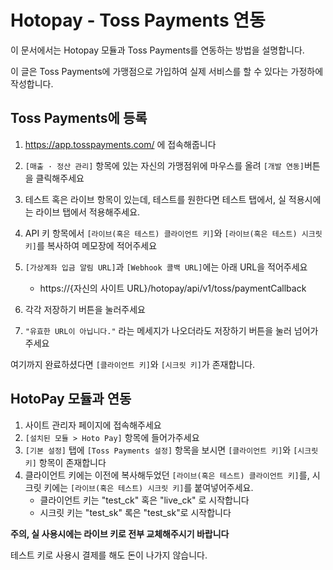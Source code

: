 # Hotopay - Toss Payments 연동

이 문서에서는 Hotopay 모듈과 Toss Payments를 연동하는 방법을 설명합니다.

이 글은 Toss Payments에 가맹점으로 가입하여 실제 서비스를 할 수 있다는 가정하에 작성합니다.



## Toss Payments에 등록

1. https://app.tosspayments.com/ 에 접속해줍니다

2. `[매출 · 정산 관리]` 항목에 있는 자신의 가맹점위에 마우스를 올려 `[개발 연동]`버튼을 클릭해주세요

3. 테스트 혹은 라이브 항목이 있는데, 테스트를 원한다면 테스트 탭에서, 실 적용시에는 라이브 탭에서 적용해주세요.

4. API 키 항목에서 `[라이브(혹은 테스트) 클라이언트 키]`와  `[라이브(혹은 테스트) 시크릿 키]`를 복사하여 메모장에 적어주세요

5. `[가상계좌 입금 알림 URL]`과 `[Webhook 콜백 URL]`에는 아래 URL을 적어주세요
   - https://{자신의 사이트 URL}/hotopay/api/v1/toss/paymentCallback
   
6. 각각 저장하기 버튼을 눌러주세요

7. `"유효한 URL이 아닙니다."` 라는 메세지가 나오더라도 저장하기 버튼을 눌러 넘어가주세요



여기까지 완료하셨다면 `[클라이언트 키]`와 `[시크릿 키]`가 존재합니다.



## HotoPay 모듈과 연동

1. 사이트 관리자 페이지에 접속해주세요
2. `[설치된 모듈 > Hoto Pay]` 항목에 들어가주세요
3. `[기본 설정]` 탭에 `[Toss Payments 설정]` 항목을 보시면 `[클라이언트 키]`와 `[시크릿 키]` 항목이 존재합니다
4. 클라이언트 키에는 이전에 복사해두었던 `[라이브(혹은 테스트) 클라이언트 키]`를, 시크릿 키에는 `[라이브(혹은 테스트) 시크릿 키]`를 붙여넣어주세요.
   - 클라이언트 키는 "test_ck" 혹은 "live_ck" 로 시작합니다
   - 시크릿 키는 "test_sk" 록은 "test_sk"로 시작합니다



**주의, 실 사용시에는 라이브 키로 전부 교체해주시기 바랍니다**

테스트 키로 사용시 결제를 해도 돈이 나가지 않습니다.

